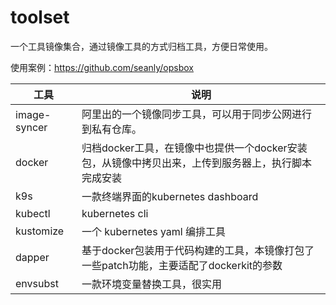 # toolset

一个工具镜像集合，通过镜像工具的方式归档工具，方便日常使用。

使用案例：https://github.com/seanly/opsbox

|工具|说明|
| --- | --- |
|image-syncer| 阿里出的一个镜像同步工具，可以用于同步公网进行到私有仓库。|
|docker|归档docker工具，在镜像中也提供一个docker安装包，从镜像中拷贝出来，上传到服务器上，执行脚本完成安装|
|k9s|一款终端界面的kubernetes dashboard|
|kubectl| kubernetes cli|
|kustomize| 一个 kubernetes yaml 编排工具|
|dapper|基于docker包装用于代码构建的工具，本镜像打包了一些patch功能，主要适配了dockerkit的参数|
|envsubst|一款环境变量替换工具，很实用|

